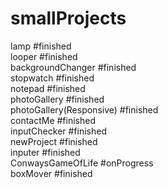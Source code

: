 # smallProjects

lamp #finished <br>
looper #finished <br>
backgroundChanger #finished <br>
stopwatch #finished <br>
notepad #finished <br>
photoGallery #finished <br>
photoGallery(Responsive) #finished<br>
contactMe #finished <br>
inputChecker #finished <br>
newProject #finished <br>
inputer #finished <br>
ConwaysGameOfLife #onProgress <br>
boxMover #finished

